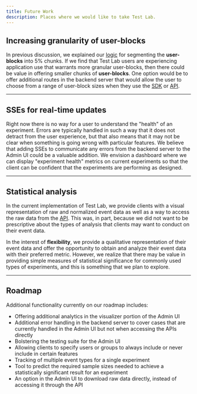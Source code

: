```yaml
---
title: Future Work
description: Places where we would like to take Test Lab.
---
```


## Increasing granularity of user-blocks

In previous discussion, we explained our [logic](/docs/functional-decisions#granularity-of-user-blocks) for segmenting the **user-blocks** into 5% chunks. If we find that Test Lab users are experiencing application use that warrants more granular user-blocks, then there could be value in offering smaller chunks of **user-blocks**. One option would be to offer additional routes in the backend server that would allow the user to choose from a range of user-block sizes when they use the [SDK](/docs/sdk/user-blocks) or [API](/docs/api-docs).

---

## SSEs for real-time updates

Right now there is no way for a user to understand the "health" of an experiment. Errors are typically handled in such a way that it does not detract from the user experience, but that also means that it may not be clear when something is going wrong with particular features. We believe that adding SSEs to communicate any errors from the backend server to the Admin UI could be a valuable addition. We envision a dashboard where we can display "experiment health" metrics on current experiments so that the client can be confident that the experiments are performing as designed.

---

## Statistical analysis

In the current implementation of Test Lab, we provide clients with a visual representation of raw and normalized event data as well as a way to access the raw data from the [API](/docs/api-docs#get-all-events). This was, in part, because we did not want to be prescriptive about the types of analysis that clients may want to conduct on their event data.

In the interest of **flexibility**, we provide a qualitative representation of their event data and offer the opportunity to obtain and analyze their event data with their preferred metric. However, we realize that there may be value in providing simple measures of statistical significance for commonly used types of experiments, and this is something that we plan to explore.

---

## Roadmap

Additional functionality currently on our roadmap includes:

- Offering additional analytics in the visualizer portion of the Admin UI
- Additional error handling in the backend server to cover cases that are currently handled in the Admin UI but not when accessing the APIs directly
- Bolstering the testing suite for the Admin UI
- Allowing clients to specify users or groups to always include or never include in certain features
- Tracking of multiple event types for a single experiment
- Tool to predict the required sample sizes needed to achieve a statistically significant result for an experiment
- An option in the Admin UI to download raw data directly, instead of accessing it through the API
